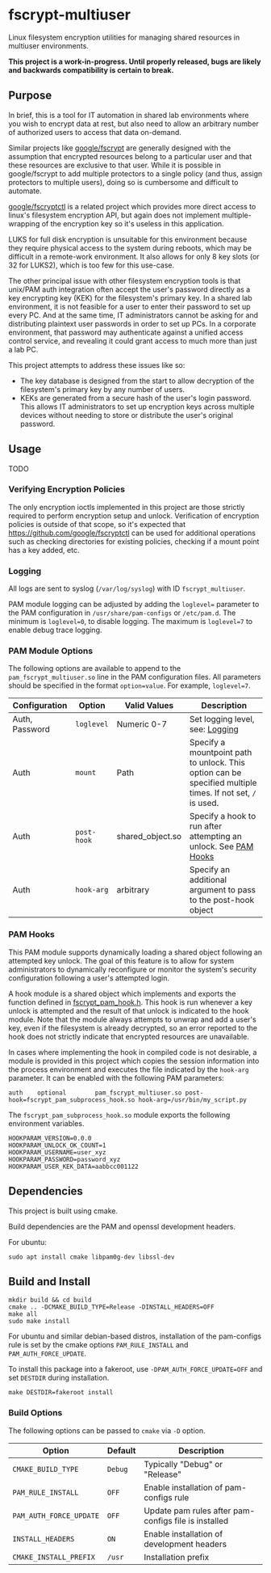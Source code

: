 # fscrypt-multiuser
Linux filesystem encryption utilities for managing shared resources in multiuser environments.

**This project is a work-in-progress. Until properly released, bugs are likely and backwards compatibility is certain to break.**

## Purpose
In brief, this is a tool for IT automation in shared lab environments where you wish to encrypt data at rest, but also need to allow an arbitrary number of authorized users to access that data on-demand.

Similar projects like [google/fscrypt](https://github.com/google/fscrypt) are generally designed with the assumption that encrypted resources belong to a particular user and that these resources are exclusive to that user. While it is possible in google/fscrypt to add multiple protectors to a single policy (and thus, assign protectors to multiple users), doing so is cumbersome and difficult to automate.

[google/fscryptctl](https://github.com/google/fscryptctl) is a related project which provides more direct access to linux's filesystem encryption API, but again does not implement multiple-wrapping of the encryption key so it's useless in this application.

LUKS for full disk encryption is unsuitable for this environment because they require physical access to the system during reboots, which may be difficult in a remote-work environment. It also allows for only 8 key slots (or 32 for LUKS2), which is too few for this use-case.

The other principal issue with other filesystem encryption tools is that unix/PAM auth integration often accept the user's password directly as a key encrypting key (KEK) for the filesystem's primary key. In a shared lab environment, it is not feasible for a user to enter their password to set up every PC. And at the same time, IT administrators cannot be asking for and distributing plaintext user passwords in order to set up PCs. In a corporate environment, that password may authenticate against a unified access control service, and revealing it could grant access to much more than just a lab PC.

This project attempts to address these issues like so:
- The key database is designed from the start to allow decryption of the filesystem's primary key by any number of users.
- KEKs are generated from a secure hash of the user's login password. This allows IT administrators to set up encryption keys across multiple devices without needing to store or distribute the user's original password.

## Usage

TODO

### Verifying Encryption Policies

The only encryption ioctls implemented in this project are those strictly required to perform encryption setup and unlock. Verification of encryption policies is outside of that scope, so it's expected that https://github.com/google/fscryptctl can be used for additional operations such as checking directories for existing policies, checking if a mount point has a key added, etc.

### Logging

All logs are sent to syslog (`/var/log/syslog`) with ID `fscrypt_multiuser`.

PAM module logging can be adjusted by adding the `loglevel=` parameter to the PAM configuration in `/usr/share/pam-configs` or `/etc/pam.d`. The minimum is `loglevel=0`, to disable logging. The maximum is `loglevel=7` to enable debug trace logging.

### PAM Module Options

The following options are available to append to the `pam_fscrypt_multiuser.so` line in the PAM configuration files. All parameters should be specified in the format `option=value`. For example, `loglevel=7`.

| Configuration | Option | Valid Values | Description |
| - | - | - | - |
| Auth, Password | `loglevel` | Numeric 0-7 | Set logging level, see: [Logging](#logging) |
| Auth | `mount` | Path | Specify a mountpoint path to unlock. This option can be specified multiple times. If not set, `/` is used. |
| Auth | `post-hook` | shared_object.so | Specify a hook to run after attempting an unlock. See [PAM Hooks](#pam-hooks) |
| Auth | `hook-arg` | arbitrary | Specify an additional argument to pass to the post-hook object |

### PAM Hooks

This PAM module supports dynamically loading a shared object following an attempted key unlock. The goal of this feature is to allow for system administrators to dynamically reconfigure or monitor the system's security configuration following a user's attempted login.

A hook module is a shared object which implements and exports the function defined in [fscrypt_pam_hook.h](inc/fscrypt_pam_hook.h). This hook is run whenever a key unlock is attempted and the result of that unlock is indicated to the hook module. Note that the module always attempts to unwrap and add a user's key, even if the filesystem is already decrypted, so an error reported to the hook does not strictly indicate that encrypted resources are unavailable.

In cases where implementing the hook in compiled code is not desirable, a module is provided in this project which copies the session information into the process environment and executes the file indicated by the `hook-arg` parameter. It can be enabled with the following PAM parameters:

```
auth    optional        pam_fscrypt_multiuser.so post-hook=fscrypt_pam_subprocess_hook.so hook-arg=/usr/bin/my_script.py
```

The `fscrypt_pam_subprocess_hook.so` module exports the following environment variables.

```
HOOKPARAM_VERSION=0.0.0
HOOKPARAM_UNLOCK_OK_COUNT=1
HOOKPARAM_USERNAME=user_xyz
HOOKPARAM_PASSWORD=password_xyz
HOOKPARAM_USER_KEK_DATA=aabbcc001122
```

## Dependencies
This project is built using cmake.

Build dependencies are the PAM and openssl development headers.

For ubuntu:
```
sudo apt install cmake libpam0g-dev libssl-dev
```

## Build and Install
```
mkdir build && cd build
cmake .. -DCMAKE_BUILD_TYPE=Release -DINSTALL_HEADERS=OFF
make all
sudo make install
```

For ubuntu and similar debian-based distros, installation of the pam-configs rule is set by the cmake options `PAM_RULE_INSTALL` and `PAM_AUTH_FORCE_UPDATE`.

To install this package into a fakeroot, use `-DPAM_AUTH_FORCE_UPDATE=OFF` and set `DESTDIR` during installation.

```
make DESTDIR=fakeroot install
```

### Build Options

The following options can be passed to `cmake` via `-D` option.

| Option | Default | Description |
| - | - | - |
| `CMAKE_BUILD_TYPE` | `Debug` | Typically "Debug" or "Release" |
| `PAM_RULE_INSTALL` | `OFF` | Enable installation of pam-configs rule |
| `PAM_AUTH_FORCE_UPDATE` | `OFF` | Update pam rules after pam-configs file is installed |
| `INSTALL_HEADERS` | `ON` | Enable installation of development headers |
| `CMAKE_INSTALL_PREFIX` | `/usr` | Installation prefix |
